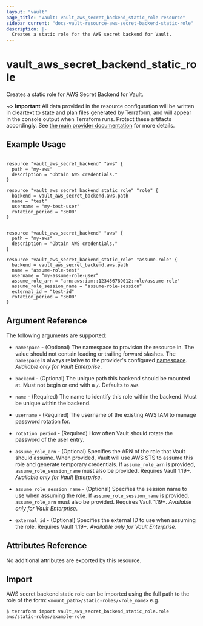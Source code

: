 ```yaml
---
layout: "vault"
page_title: "Vault: vault_aws_secret_backend_static_role resource"
sidebar_current: "docs-vault-resource-aws-secret-backend-static-role"
description: |-
  Creates a static role for the AWS secret backend for Vault.
---
```


# vault\_aws\_secret\_backend\_static\_role

Creates a static role for AWS Secret Backend for Vault.

~> **Important** All data provided in the resource configuration will be
written in cleartext to state and plan files generated by Terraform, and
will appear in the console output when Terraform runs. Protect these
artifacts accordingly. See
[the main provider documentation](../index.html)
for more details.

## Example Usage

```hcl

resource "vault_aws_secret_backend" "aws" {
  path = "my-aws"
  description = "Obtain AWS credentials."
}

resource "vault_aws_secret_backend_static_role" "role" {
  backend = vault_aws_secret_backend.aws.path
  name = "test"
  username = "my-test-user"
  rotation_period = "3600"
}
```

```hcl

resource "vault_aws_secret_backend" "aws" {
  path = "my-aws"
  description = "Obtain AWS credentials."
}

resource "vault_aws_secret_backend_static_role" "assume-role" {
  backend = vault_aws_secret_backend.aws.path
  name = "assume-role-test"
  username = "my-assume-role-user"
  assume_role_arn = "arn:aws:iam::123456789012:role/assume-role"
  assume_role_session_name = "assume-role-session"
  external_id = "test-id"
  rotation_period = "3600"
}
```

## Argument Reference

The following arguments are supported:

* `namespace` - (Optional) The namespace to provision the resource in.
  The value should not contain leading or trailing forward slashes.
  The `namespace` is always relative to the provider's configured [namespace](/docs/providers/vault/index.html#namespace).
  *Available only for Vault Enterprise*.

* `backend` - (Optional) The unique path this backend should be mounted at. Must
  not begin or end with a `/`. Defaults to `aws`

* `name` - (Required) The name to identify this role within the backend.
  Must be unique within the backend.

* `username` - (Required) The username of the existing AWS IAM to manage password rotation for.

* `rotation_period` - (Required) How often Vault should rotate the password of the user entry.

* `assume_role_arn` - (Optional) Specifies the ARN of the role that Vault should assume.
  When provided, Vault will use AWS STS to assume this role and generate temporary credentials.
  If `assume_role_arn` is provided, `assume_role_session_name` must also be provided.
  Requires Vault 1.19+. *Available only for Vault Enterprise*.

* `assume_role_session_name` - (Optional) Specifies the session name to use when assuming the role.
  If `assume_role_session_name` is provided, `assume_role_arn` must also be provided.
    Requires Vault 1.19+. *Available only for Vault Enterprise*.

* `external_id` - (Optional) Specifies the external ID to use when assuming the role.
  Requires Vault 1.19+. *Available only for Vault Enterprise*.

## Attributes Reference

No additional attributes are exported by this resource.

## Import

AWS secret backend static role can be imported using the full path to the role
of the form: `<mount_path>/static-roles/<role_name>` e.g.

```
$ terraform import vault_aws_secret_backend_static_role.role aws/static-roles/example-role
```
